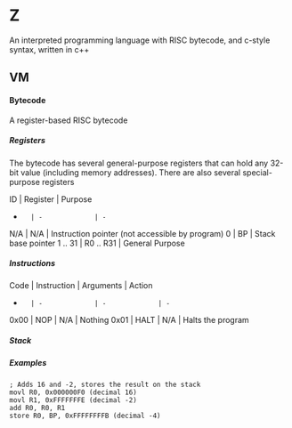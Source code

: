 # Z
An interpreted programming language with RISC bytecode, and c-style syntax, written in c++

## VM
#### Bytecode
A register-based RISC bytecode

##### Registers
The bytecode has several general-purpose registers that can hold any 32-bit value (including memory addresses).
There are also several special-purpose registers

ID      | Register      | Purpose
-       | -             | -
N/A     | N/A           | Instruction pointer (not accessible by program)
0       | BP            | Stack base pointer
1 .. 31 | R0 .. R31     | General Purpose


##### Instructions

Code    | Instruction   | Arguments     | Action
-       | -             | -             | -
0x00    | NOP           | N/A           | Nothing
0x01    | HALT          | N/A           | Halts the program

##### Stack

##### Examples
```
; Adds 16 and -2, stores the result on the stack
movl R0, 0x000000F0 (decimal 16)
movl R1, 0xFFFFFFFE (decimal -2)
add R0, R0, R1
store R0, BP, 0xFFFFFFFFB (decimal -4)
```